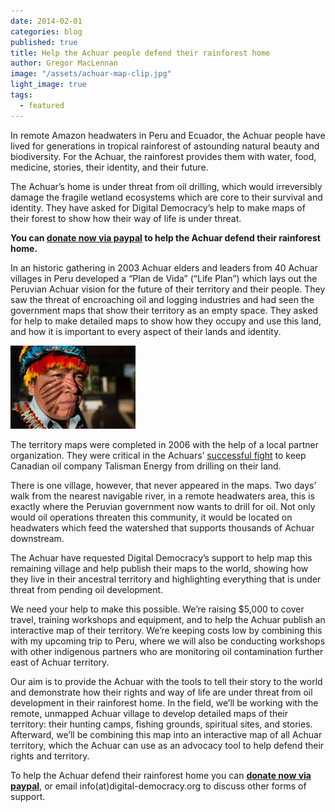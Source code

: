 ```yaml
---
date: 2014-02-01
categories: blog
published: true
title: Help the Achuar people defend their rainforest home
author: Gregor MacLennan
image: "/assets/achuar-map-clip.jpg"
light_image: true
tags:
  - featured
---
```


In remote Amazon headwaters in Peru and Ecuador, the Achuar people have lived for generations in tropical rainforest of astounding natural beauty and biodiversity. For the Achuar, the rainforest provides them with water, food, medicine, stories, their identity, and their future.

The Achuar’s home is under threat from oil drilling, which would irreversibly damage the fragile wetland ecosystems which are core to their survival and identity. They have asked for Digital Democracy’s help to make maps of their forest to show how their way of life is under threat.

**You can [donate now via paypal](/donate) to help the Achuar defend their rainforest home.**

In an historic gathering in 2003 Achuar elders and leaders from 40 Achuar villages in Peru developed a “Plan de Vida” (“Life Plan”) which lays out the Peruvian Achuar vision for the future of their territory and their people. They saw the threat of encroaching oil and logging industries and had seen the government maps that show their territory as an empty space. They asked for help to make detailed maps to show how they occupy and use this land, and how it is important to every aspect of their lands and identity.

![Achuar leader](/assets/peas-looking-out.jpg)

The territory maps were completed in 2006 with the help of a local partner organization. They were critical in the Achuars’ [successful fight](http://amazonwatch.org/news/2012/0913-talisman-energy-withdraws-from-peruvian-amazon) to keep Canadian oil company Talisman Energy from drilling on their land.

There is one village, however, that never appeared in the maps. Two days’ walk from the nearest navigable river, in a remote headwaters area, this is exactly where the Peruvian government now wants to drill for oil. Not only would oil operations threaten this community, it would be located on headwaters which feed the watershed that supports thousands of Achuar downstream.

The Achuar have requested Digital Democracy’s support to help map this remaining village and help publish their maps to the world, showing how they live in their ancestral territory and highlighting everything that is under threat from pending oil development.

We need your help to make this possible. We’re raising $5,000 to cover travel, training workshops and equipment, and to help the Achuar publish an interactive map of their territory. We’re keeping costs low by combining this with my upcoming trip to Peru, where we will also be conducting workshops with other indigenous partners who are monitoring oil contamination further east of Achuar territory.

Our aim is to provide the Achuar with the tools to tell their story to the world and demonstrate how their rights and way of life are under threat from oil development in their rainforest home. In the field, we’ll be working with the remote, unmapped Achuar village to develop detailed maps of their territory: their hunting camps, fishing grounds, spiritual sites, and stories. Afterward, we’ll be combining this map into an interactive map of all Achuar territory, which the Achuar can use as an advocacy tool to help defend their rights and territory.

To help the Achuar defend their rainforest home you can **[donate now via paypal](/donate)**, or email info(at)digital-democracy.org to discuss other forms of support.
